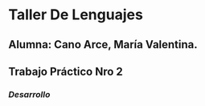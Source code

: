 # Taller De Lenguajes
## Alumna: Cano Arce, María Valentina.
## Trabajo Práctico Nro 2

###                            *_Desarrollo_* 